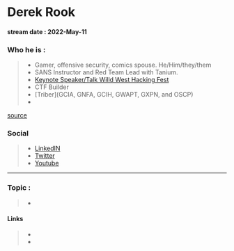 # Derek Rook
#### stream date : 2022-May-11


### Who he is :
> - Gamer, offensive security, comics spouse. He/Him/they/them
> - SANS Instructor and Red Team Lead with Tanium.
> - [Keynote Speaker/Talk Willd West Hacking Fest](https://www.youtube.com/watch?v=04H1s9z0JDo) 
> - CTF Builder
> - [Triber](GCIA, GNFA, GCIH, GWAPT, GXPN, and OSCP)
> -  

[source](https://twitter.com/_r00k_)

### Social
> - [LinkedIN](https://www.linkedin.com/in/derekrook/)
> - [Twitter](https://twitter.com/_r00k_)
> - [Youtube](https://www.youtube.com/derekrook)
<hr>

### Topic : 
> - 



#### Links
> -
> - 

